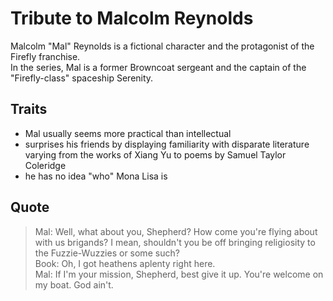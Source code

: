 # Tribute to Malcolm Reynolds
Malcolm "Mal" Reynolds is a fictional character and the protagonist of the Firefly franchise.  
In the series, Mal is a former Browncoat sergeant and the captain of the "Firefly-class" spaceship Serenity.
## Traits
* Mal usually seems more practical than intellectual
* surprises his friends by displaying familiarity with disparate literature varying from the works of Xiang Yu to poems by Samuel Taylor Coleridge
* he has no idea "who" Mona Lisa is
## Quote
> Mal: Well, what about you, Shepherd? How come you're flying about with us brigands? I mean, shouldn't you be off bringing religiosity to the Fuzzie-Wuzzies or some such?  
> Book: Oh, I got heathens aplenty right here.  
> Mal: If I'm your mission, Shepherd, best give it up. You're welcome on my boat. God ain't.